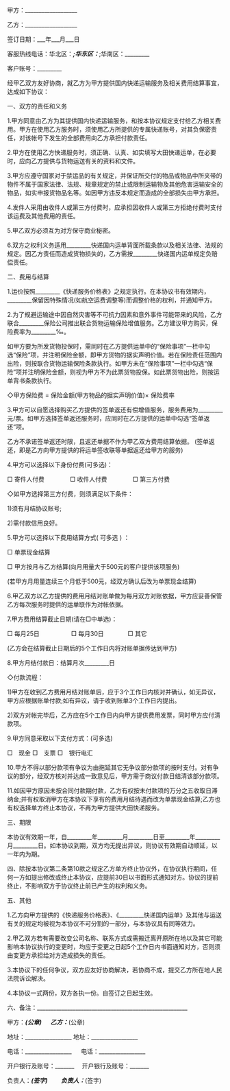 
 


甲方：___________________


乙方：___________________


签订日期：___年___月___日


客服热线电话：华北区：_________;华东区：_________;华南区：_________


客户账号：_________


经甲乙双方友好协商，就乙方为甲方提供国内快递运输服务及相关费用结算事宜，达成如下协议：


一、双方的责任和义务


1.甲方同意由乙方为其提供国内快递运输服务，和按本协议规定支付给乙方相关费用。甲方在使用乙方服务时，须使用乙方所提供的专属快递账号，对其负保密责任，对该帐号下发生的全部费用向乙方承担付款责任。


2.甲方在使用乙方快递服务时，须正确、认真、如实填写大田快递运单，在必要时，应向乙方提供与货物运送有关的资料和文件。


3.甲方应遵守国家对于禁运品的有关规定，并保证所交付的物品或物品中所夹带的物件不属于国家法律、法规、规章规定的禁止或限制运输物及其他危害运输安全的物品，如实申报货物品名等。如因甲方违反本规定而造成的全部损失由甲方承担。


4.发件人采用由收件人或第三方付费时，应承担因收件人或第三方拒绝付费时支付该运费及其他费用的责任。


5.甲乙双方必须互为对方保守商业秘密。


6.双方之权利义务适用_________快递国内运单背面所载条款以及相关法律、法规的规定。因乙方责任而造成货物损失的，乙方需按_________快递国内运单规定负赔偿责任。


二、费用与结算


1.运价按照_________《快递服务价格表》之规定执行。在本协议书有效期内，_________保留因特殊情况(如航空运费调整等)而调整价格的权利，并通知甲方。


2.为了规避运输途中因自然灾害等不可抗力因素和意外事件可能带来的风险，乙方联合_________保险公司推出联合货物运输保险增值服务。乙方建议甲方购买，保险费率为_________‰。


如甲方要为所发货物投保时，需同时在乙方提供运单中的“保险事项”一栏中勾选“保险”项，并注明保险金额，即甲方货物的据实声明价值。若在保险责任范围内出险，则按联合货物运输保险条款执行。如甲方未在“保险事项”一栏中勾选“保险”项并注明保险金额，则视为甲方不为此票货物投保。如此票货物出险，则按运单背书条款执行。


◇甲方保险费 = 保险金额(甲方物品的据实声明价值)× 保险费率


3.甲方可以自愿选择购买乙方提供的签单返还有偿增值服务，服务费用为_________元/票。如甲方选择签单返还服务时，应同时在乙方提供的运单中勾选“签单返还”项。


乙方不承诺签单返还时限，且返还单据不作为甲乙双方费用结算依据。 (签单返还，即是乙方向甲方提供的将运单签收联等单据返还给甲方的服务)


4.甲方可以选择以下身份付费(可多选)：


□ 寄件人付费　　　　 □ 收件人付费　　　　 □ 第三方付费


◇如甲方选择第三方付费，则须满足以下条件：


1)须有月结协议账号;


2)需付款信用良好。


5.甲方可以选择以下费用结算方式( 可多选 ) ：


□ 单票现金结算


□ 甲方按月与乙方结算(向月用量大于500元的客户提供该项服务)


(若甲方月用量连续三个月低于500元，经双方确认后改为单票现金结算)


6.甲乙双方以乙方提供的费用月结对账单做为每月双方对账依据，甲方应妥善保管乙方每次服务时提供的运单联作为对帐依据。


7.甲方费用结算截止日期(请在□中单选)：


□ 每月25日　　　　　 □ 每月30日　　　　□ 其它


(乙方会在结算截止日期后的5个工作日内将对账单据传达到甲方)


8.甲方月结付款日：结算月次_________日


◇付款流程：


1)甲方在收到乙方费用月结对账单后，应于3个工作日内核对并确认，如无异议，甲方应根据账单付款;如有异议，请于收到账单3个工作日内提出。


2)双方对帐完毕后，乙方应在5个工作日内向甲方提供费用发票，同时甲方应付清款项。


9.甲方同意采取以下支付方式：(可多选)


□　现金 □　支票 □　银行电汇


10.甲方不得以部分款项有争议为由拖延其它无争议部分款项的按时支付。对有争议的部分，经双方核对并达成一致意见后，甲方需于商议付款日结清该部分款项。


11.如因甲方原因未按合同付款期付款，乙方有权按未付款项的万分之五收取日滞纳金;并有权取消甲方在本协议下享有的费用月结待遇而改为单票现金结算;乙方也有权选择单方终止本协议，不再为甲方提供大田快递服务。


三、期限


本协议有效期一年，自_________年_________月_________日至_________年_________月_________日。如本协议到期，双方均无提出异议，则协议有效期自动顺延，以一年内为期。


四、除按本协议第二条第10款之规定乙方单方终止协议外，在协议执行期间，任何一方如提出修改或终止本协议，应提前30日以书面形式通知对方。协议的提前终止，不影响双方于协议终止前已产生的权利和义务。


五、其他


1.乙方向甲方提供的《快递服务价格表》、《_________快递国内运单》及其他与运送有关的规定均被视为本协议不可分割的一部分，与本协议具有同等效力。


2.甲乙双方若有需要改变公司名称、联系方式或需搬迁离开原所在地以及其它可能影响本协议执行的变更时，均应于变更之日起5个工作日内书面通知对方，否则须由变更方承担给对方造成损失的责任。


3.本协议下的任何争议，双方应友好协商解决，若协商不成，提交乙方所在地人民法院诉讼解决。


4.本协议一式两份，双方各执一份。自签订之日起生效。


六、备注：_______________________________________________________


甲方：_________(公章) 　 乙方：_________(公章)


地址：_________________ 地址：_________________


电话：_________________ 　 电话：_________________


开户银行及账号：_______　 开户银行及账号：_______


负责人：_______(签字)　　 负责人：_______(签字)
 


 

 
 
 
 
 
  


  
 

  


  


  
 
 
 
 


